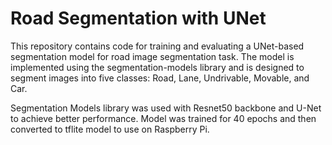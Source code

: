 # Road Segmentation with UNet

This repository contains code for training and evaluating a UNet-based segmentation model for road image segmentation task. The model is implemented using the segmentation-models library and is designed to segment images into five classes: Road, Lane, Undrivable, Movable, and Car.


Segmentation Models library was used with Resnet50 backbone and U-Net to achieve better performance. Model was trained for 40 epochs and then converted to tflite model to use on Raspberry Pi.